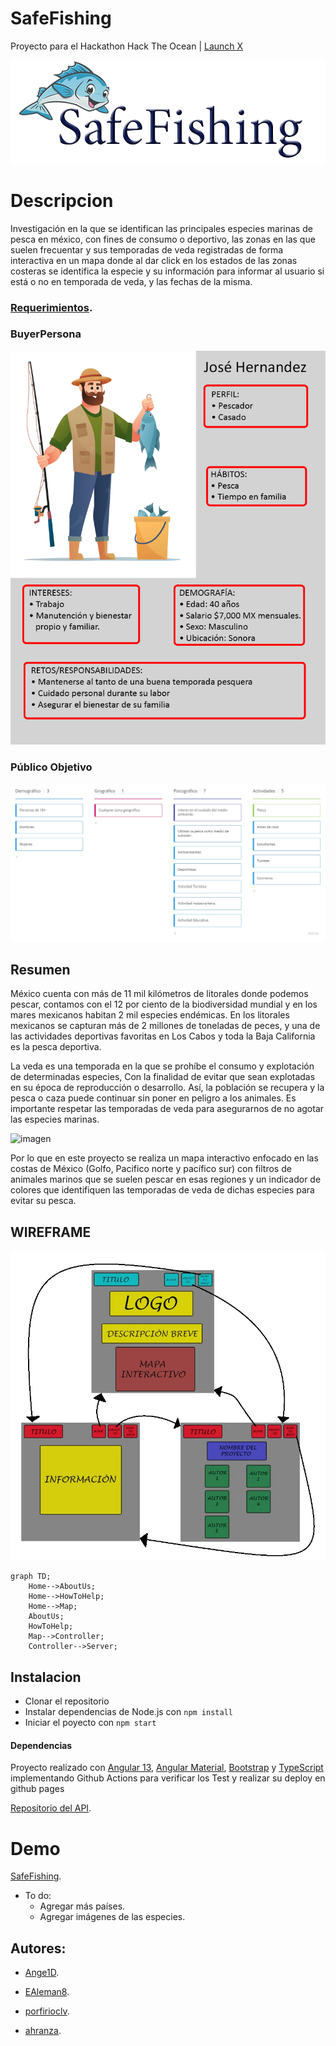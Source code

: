 # SafeFishing
 Proyecto para el Hackathon Hack The Ocean | [Launch X](https://github.com/LaunchX-InnovaccionVirtual)
 
 ![](https://github.com/Ange1D/SafeFishing/blob/main/src/assets/imgs/logo.png)
 

# Descripcion

Investigación en la que se identifican las principales especies marinas de pesca en méxico, con fines de consumo o deportivo, las zonas en las que suelen frecuentar y sus temporadas de veda registradas de forma interactiva en un mapa donde al dar click en los estados de las zonas costeras se identifica la especie y su información para informar al usuario si está o no en temporada de veda, y las fechas de la misma.

### [Requerimientos](https://github.com/Ange1D/SafeFishing/blob/main/Requerimientos.pdf).


### BuyerPersona

 ![](https://github.com/Ange1D/SafeFishing/blob/main/src/assets/imgs/BuyerPersona.png)
 
### Público Objetivo
 
 ![](https://raw.githubusercontent.com/Ange1D/SafeFishing/main/src/assets/imgs/PublicoObjetivo.jpg)
 
## Resumen
 
 México cuenta con más de 11 mil kilómetros de litorales donde podemos pescar, contamos con el 12 por ciento de la biodiversidad mundial y en los mares mexicanos habitan 2 mil especies endémicas. En los litorales mexicanos se capturan más de 2 millones de toneladas de peces, y una de las actividades deportivas favoritas en Los Cabos y toda la Baja California es la pesca deportiva.
 
 La veda es una temporada en la que se prohíbe el consumo y explotación de determinadas especies, Con la finalidad de evitar que sean explotadas en su época de reproducción o desarrollo. Así, la población se recupera y la pesca o caza puede continuar sin poner en peligro a los animales. Es importante respetar las temporadas de veda para asegurarnos de no agotar las especies marinas. 

![imagen](https://user-images.githubusercontent.com/99446604/168487755-84c84a3e-2cb0-4154-adb1-a38c8c9b88a6.png)

Por lo que en este proyecto se realiza un mapa interactivo enfocado en las costas de México (Golfo, Pacifico norte y pacífico sur) con filtros de animales marinos que se suelen pescar en esas regiones y un indicador de colores que identifiquen las temporadas de veda de dichas especies para evitar su pesca.

## WIREFRAME

![imagen](https://github.com/Ange1D/SafeFishing/blob/main/src/assets/imgs/wireframe.jpg?raw=true)

```mermaid
graph TD;
    Home-->AboutUs;
    Home-->HowToHelp;
    Home-->Map;
    AboutUs;
    HowToHelp;
    Map-->Controller;
    Controller-->Server;
```

## Instalacion

* Clonar el repositorio
* Instalar dependencias de Node.js con `npm install`
* Iniciar el poyecto con `npm start`

#### Dependencias

Proyecto realizado con [Angular 13](https://angular.io/), [Angular Material](https://material.angular.io/), [Bootstrap](https://getbootstrap.com/) y [TypeScript](https://www.typescriptlang.org/) implementando Github Actions para verificar los Test y realizar su deploy en github pages

[Repositorio del API](https://github.com/Ange1D/SafeFishing-API).


 # Demo
[SafeFishing](https://ange1d.github.io/SafeFishing).



- To do: 
  - Agregar más países.
  - Agregar imágenes de las especies.




## Autores:

- [Ange1D](https://github.com/Ange1D).

- [EAleman8](https://github.com/EAleman8).

- [porfirioclv](https://github.com/porfirioclv).

- [ahranza](https://github.com/ahranza).
